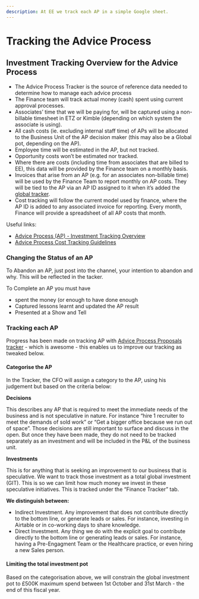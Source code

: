 ```yaml
---
description: At EE we track each AP in a simple Google sheet.
---
```


# Tracking the Advice Process

## Investment Tracking Overview for the Advice Process

* The Advice Process Tracker is the source of reference data needed to determine how to manage each advice process
* The Finance team will track actual money \(cash\) spent using current approval processes.
* Associates’ time that we will be paying for, will be captured using a non-billable timesheet in ETZ or Kimble \(depending on which system the associate is using\).
* All cash costs \(ie. excluding internal staff time\) of APs will be allocated to the Business Unit of the AP decision maker \(this may also be a Global pot, depending on the AP\).
* Employee time will be estimated in the AP, but not tracked.
* Opportunity costs won’t be estimated nor tracked.
* Where there are costs \(including time from associates that are billed to EE\), this data will be provided by the Finance team on a monthly basis.
* Invoices that arise from an AP \(e.g. for an associates non-billable time\) will be used by the Finance Team to report monthly on AP costs. They will be tied to the AP via an AP ID assigned to it when it’s added the [global tracker](https://docs.google.com/spreadsheets/d/1eeu7q0cStaYkM7iU6JlmCqpwvNpglE7E2C7mbxvtfgc/edit?usp=sharing).
* Cost tracking will follow the current model used by finance, where the AP ID is added to any associated invoice for reporting. Every month, Finance will provide a spreadsheet of all AP costs that month.

Useful links:

* [Advice Process \(AP\) - Investment Tracking Overview](https://docs.google.com/document/d/16wbKY9T4hRD2MqpmwTTv20N9q7hDWBygaGw9cqLU1hE/edit?usp=sharing)
* [Advice Process Cost Tracking Guidelines](https://docs.google.com/document/d/16wbKY9T4hRD2MqpmwTTv20N9q7hDWBygaGw9cqLU1hE/edit?usp=sharing)

### Changing the Status of an AP

To Abandon an AP, just post into the channel, your intention to abandon and why. This will be reflected in the tacker.

To Complete an AP you must have

* spent the money \(or enough to have done enough
* Captured lessons learnt and updated the AP result
* Presented at a Show and Tell

### Tracking each AP

Progress has been made on tracking AP with [Advice Process Proposals tracker](https://docs.google.com/spreadsheets/d/1eeu7q0cStaYkM7iU6JlmCqpwvNpglE7E2C7mbxvtfgc) - which is awesome - this enables us to improve our tracking as tweaked below.

#### Categorise the AP

In the Tracker, the CFO will assign a category to the AP, using his judgement but based on the criteria below:

**Decisions**

This describes any AP that is required to meet the immediate needs of the business and is not speculative in nature. For instance “hire 1 recruiter to meet the demands of sold work” or “Get a bigger office because we run out of space”. Those decisions are still important to surface and discuss in the open. But once they have been made, they do not need to be tracked separately as an investment and will be included in the P&L of the business unit.

**Investments**

This is for anything that is seeking an improvement to our business that is speculative. We want to track those investment as a total global investment \(GIT\). This is so we can limit how much money we invest in these speculative initiatives. This is tracked under the “Finance Tracker” tab.

**We distinguish between:**

* Indirect Investment. Any improvement that does not contribute directly to the bottom line, or generate leads or sales. For instance, investing in Airtable or in co-working days to share knowledge.
* Direct Investment. Any thing we do with the explicit goal to contribute directly to the bottom line or generating leads or sales. For instance, having a Pre-Engagment Team or the Healthcare practice, or even hiring a new Sales person.

#### Limiting the total investment pot

Based on the categorisation above, we will constrain the global investment pot to £500K maximum spend between 1st October and 31st March - the end of this fiscal year.

